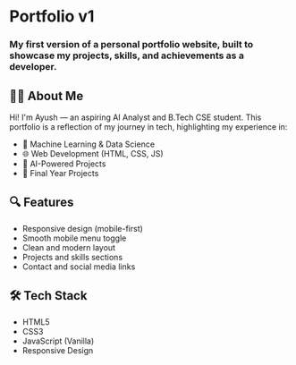 # Portfolio v1

### My first version of a personal portfolio website, built to showcase my projects, skills, and achievements as a developer.

## 🧑‍💻 About Me

Hi! I'm Ayush — an aspiring AI Analyst and B.Tech CSE student. This portfolio is a reflection of my journey in tech, highlighting my experience in:

- 🔬 Machine Learning & Data Science  
- 🌐 Web Development (HTML, CSS, JS)  
- 🤖 AI-Powered Projects  
- 🧠 Final Year Projects  

## 🔍 Features

- Responsive design (mobile-first)
- Smooth mobile menu toggle
- Clean and modern layout
- Projects and skills sections
- Contact and social media links

 

## 🛠 Tech Stack

- HTML5
- CSS3
- JavaScript (Vanilla)
- Responsive Design



